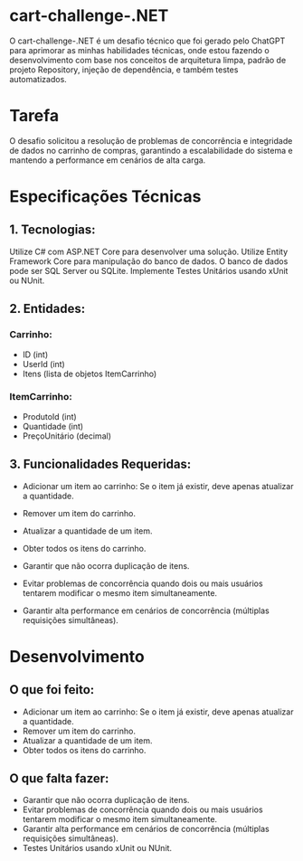# cart-challenge-.NET

O cart-challenge-.NET é um desafio técnico que foi gerado pelo ChatGPT para aprimorar as minhas habilidades técnicas, onde estou fazendo o desenvolvimento com base nos conceitos de arquitetura limpa, padrão de projeto Repository, injeção de dependência, e também testes automatizados.

# Tarefa

O desafio solicitou a resolução de problemas de concorrência e integridade de dados no carrinho de compras, garantindo a escalabilidade do sistema e mantendo a performance em cenários de alta carga.

# Especificações Técnicas

## 1. Tecnologias:

Utilize C# com ASP.NET Core para desenvolver uma solução.
Utilize Entity Framework Core para manipulação do banco de dados.
O banco de dados pode ser SQL Server ou SQLite.
Implemente Testes Unitários usando xUnit ou NUnit.

## 2. Entidades:

### Carrinho:
- ID (int)
- UserId (int)
- Itens (lista de objetos ItemCarrinho)

### ItemCarrinho:
- ProdutoId (int)
- Quantidade (int)
- PreçoUnitário (decimal)

## 3. Funcionalidades Requeridas:

- Adicionar um item ao carrinho: Se o item já existir, deve apenas atualizar a quantidade.

- Remover um item do carrinho.

- Atualizar a quantidade de um item.

- Obter todos os itens do carrinho.

- Garantir que não ocorra duplicação de itens.

- Evitar problemas de concorrência quando dois ou mais usuários tentarem modificar o mesmo item simultaneamente.

- Garantir alta performance em cenários de concorrência (múltiplas requisições simultâneas).

# Desenvolvimento
## O que foi feito:
- Adicionar um item ao carrinho: Se o item já existir, deve apenas atualizar a quantidade.
- Remover um item do carrinho.
- Atualizar a quantidade de um item.
- Obter todos os itens do carrinho.

## O que falta fazer:
- Garantir que não ocorra duplicação de itens.
- Evitar problemas de concorrência quando dois ou mais usuários tentarem modificar o mesmo item simultaneamente.
- Garantir alta performance em cenários de concorrência (múltiplas requisições simultâneas).
- Testes Unitários usando xUnit ou NUnit.


